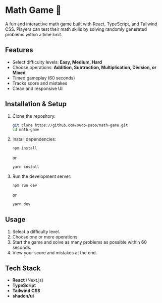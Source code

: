 # Math Game 🧮

A fun and interactive math game built with React, TypeScript, and Tailwind CSS. Players can test their math skills by solving randomly generated problems within a time limit.

## Features
- Select difficulty levels: **Easy, Medium, Hard**
- Choose operations: **Addition, Subtraction, Multiplication, Division, or Mixed**
- Timed gameplay (60 seconds)
- Tracks score and mistakes
- Clean and responsive UI

## Installation & Setup
1. Clone the repository:
   ```sh
   git clone https://github.com/sudo-paoo/math-game.git
   cd math-game
   ```
2. Install dependencies:
   ```sh
   npm install
   ```
   or 
      ```sh
   yarn install
   ```
3. Run the development server:
   ```sh
   npm run dev
   ```
   or
      ```sh
   yarn dev
   ```

## Usage
1. Select a difficulty level.
2. Choose one or more operations.
3. Start the game and solve as many problems as possible within 60 seconds.
4. View your score and mistakes at the end.

## Tech Stack
- **React** (Next.js)
- **TypeScript**
- **Tailwind CSS**
- **shadcn/ui**